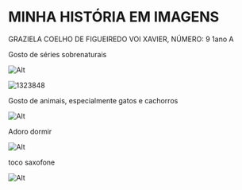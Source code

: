 # MINHA HISTÓRIA EM IMAGENS

GRAZIELA COELHO DE FIGUEIREDO VOI XAVIER, NÚMERO: 9  1ano A

Gosto de séries sobrenaturais

![Alt](https://criticalhits.com.br/wp-content/uploads/2023/05/The-Vampire-Diaries-4.jpg)

![1323848](https://github.com/grazii123/grazii123/assets/141635810/c4222e43-06b4-4c47-9d43-b9be510a3498)

Gosto de animais, especialmente gatos e cachorros

![Alt](https://st3.depositphotos.com/1637919/37196/i/450/depositphotos_371964012-stock-photo-happy-mixed-breed-dog-posing.jpg)

Adoro dormir

![Alt](https://doutorjairo.com.br/media/_versions/istock_sono_0HMYJ2x_widelg.jpg)

toco saxofone

![Alt](https://images.freeimages.com/images/premium/previews/2231/22318512-attractive-young-woman-with-hat-playing-saxophone.jpg)
